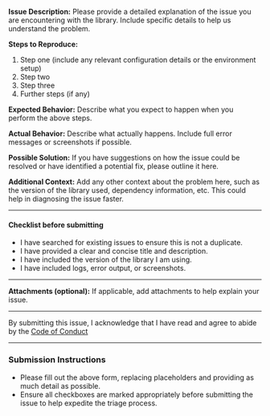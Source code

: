 **Issue Description:**  Please provide a detailed explanation of the issue you are encountering with the library. Include specific details to help us understand the problem.

**Steps to Reproduce:**

1.  Step one (include any relevant configuration details or the environment setup)
2.  Step two
3.  Step three
4.  Further steps (if any)

**Expected Behavior:**  Describe what you expect to happen when you perform the above steps.

**Actual Behavior:**  Describe what actually happens. Include full error messages or screenshots if possible.

**Possible Solution:**  If you have suggestions on how the issue could be resolved or have identified a potential fix, please outline it here.

**Additional Context:**  Add any other context about the problem here, such as the version of the library used, dependency information, etc. This could help in diagnosing the issue faster.

----------

#### Checklist before submitting

-   I have searched for existing issues to ensure this is not a duplicate.
-   I have provided a clear and concise title and description.
-   I have included the version of the library I am using.
-   I have included logs, error output, or screenshots.

----------

**Attachments (optional):**  If applicable, add attachments to help explain your issue.

----------
By submitting this issue, I acknowledge that I have read and agree to abide by the  [Code of Conduct](https://github.com/terra-quantum-public/tq42-pqc-oss/tree/main/CODE_OF_CONDUCT.md)

----------

### Submission Instructions

-   Please fill out the above form, replacing placeholders and providing as much detail as possible.
-   Ensure all checkboxes are marked appropriately before submitting the issue to help expedite the triage process.
